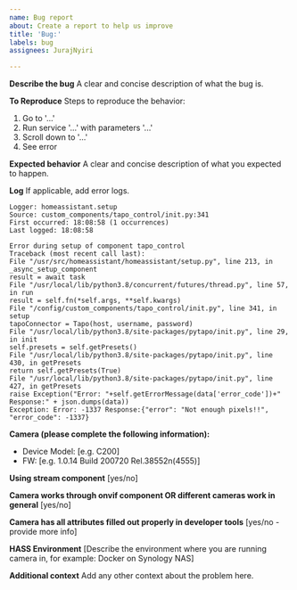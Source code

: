 ```yaml
---
name: Bug report
about: Create a report to help us improve
title: 'Bug:'
labels: bug
assignees: JurajNyiri

---
```


**Describe the bug**
A clear and concise description of what the bug is.

**To Reproduce**
Steps to reproduce the behavior:
1. Go to '...'
2. Run service '...' with parameters '...'
3. Scroll down to '...'
4. See error

**Expected behavior**
A clear and concise description of what you expected to happen.

**Log**
If applicable, add error logs.

```
Logger: homeassistant.setup
Source: custom_components/tapo_control/init.py:341
First occurred: 18:08:58 (1 occurrences)
Last logged: 18:08:58

Error during setup of component tapo_control
Traceback (most recent call last):
File "/usr/src/homeassistant/homeassistant/setup.py", line 213, in _async_setup_component
result = await task
File "/usr/local/lib/python3.8/concurrent/futures/thread.py", line 57, in run
result = self.fn(*self.args, **self.kwargs)
File "/config/custom_components/tapo_control/init.py", line 341, in setup
tapoConnector = Tapo(host, username, password)
File "/usr/local/lib/python3.8/site-packages/pytapo/init.py", line 29, in init
self.presets = self.getPresets()
File "/usr/local/lib/python3.8/site-packages/pytapo/init.py", line 430, in getPresets
return self.getPresets(True)
File "/usr/local/lib/python3.8/site-packages/pytapo/init.py", line 427, in getPresets
raise Exception("Error: "+self.getErrorMessage(data['error_code'])+" Response:" + json.dumps(data))
Exception: Error: -1337 Response:{"error": "Not enough pixels!!", "error_code": -1337}
```

**Camera (please complete the following information):**
 - Device Model: [e.g. C200]
 - FW: [e.g. 1.0.14 Build 200720 Rel.38552n(4555)]

**Using stream component**
[yes/no]

**Camera works through onvif component OR different cameras work in general**
[yes/no]

**Camera has all attributes filled out properly in developer tools**
[yes/no - provide more info]

**HASS Environment**
[Describe the environment where you are running camera in, for example: Docker on Synology NAS]

**Additional context**
Add any other context about the problem here.

